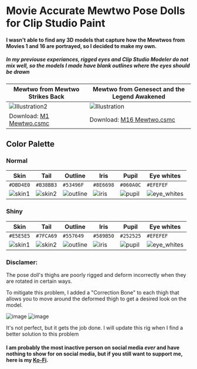 # Movie Accurate Mewtwo Pose Dolls for Clip Studio Paint

#### I wasn't able to find any 3D models that capture how the Mewtwos from Movies 1 and 16 are portrayed, so I decided to make my own.
##### In my previouse experiances, rigged eyes and Clip Studio Modeler do not mix well, so the models I made have blank outlines where the eyes should be drawn

| Mewtwo from Mewtwo Strikes Back | Mewtwo from Genesect and the Legend Awakened |
| --- | --- |
| ![Illustration2](https://user-images.githubusercontent.com/47396668/178750650-53e9a6db-e1b5-48c7-bc50-4d938093d5a1.png) | ![Illustration](https://user-images.githubusercontent.com/47396668/178750732-d846ab3f-9c39-4204-aedf-7192f15f7702.png) |
| Download: [M1 Mewtwo.csmc](https://github.com/Hectoris919/Movie-Accurate-Mewtwo/raw/main/M1%20Mewtwo.csmc) | Download: [M16 Mewtwo.csmc](https://github.com/Hectoris919/Movie-Accurate-Mewtwo/raw/main/M16%20Mewtwo.csmc) |

## Color Palette

### Normal
| Skin | Tail | Outline | Iris | Pupil | Eye whites |
| --- | --- | --- | --- | --- | --- |
| `#DBD4E0` | `#B38BB3` | `#53496F` | `#8E6698` | `#060A0C` | `#EFEFEF` |
| ![skin1](https://user-images.githubusercontent.com/47396668/178667001-ee896281-8213-4e07-8c74-72e9a92b1db8.png) | ![skin2](https://user-images.githubusercontent.com/47396668/178667077-63e610d7-046b-4d22-abf8-6327a36bd66b.png) | ![outline](https://user-images.githubusercontent.com/47396668/178667121-1241a147-fe0c-4082-b732-e6ce7f420cdd.png) | ![iris](https://user-images.githubusercontent.com/47396668/178667192-af8234c6-90f6-4781-a846-db99f2c5f516.png) | ![pupil](https://user-images.githubusercontent.com/47396668/178667209-9f52dc08-e961-4c9b-a139-12cdb535fa1c.png) | ![eye_whites](https://user-images.githubusercontent.com/47396668/178787161-66e837e1-d729-4e5c-80d3-15dee2be5fdc.png) |

### Shiny
| Skin | Tail | Outline | Iris | Pupil | Eye whites |
| --- | --- | --- | --- | --- | --- |
| `#E5E5E5` | `#7FCA69` | `#557649` | `#589B50` | `#252525` | `#EFEFEF` |
| ![skin1](https://user-images.githubusercontent.com/47396668/178784938-78bfea12-4514-4391-81a3-a3b58560b95a.png) | ![skin2](https://user-images.githubusercontent.com/47396668/178785163-b583169d-dc8f-447a-8aef-7457dcc6b909.png) | ![outline](https://user-images.githubusercontent.com/47396668/178785697-bf57253a-7362-4131-979a-0a5e16f5e38f.png) | ![iris](https://user-images.githubusercontent.com/47396668/178786238-edcef415-9335-44d9-afc0-93d0e09391d4.png) | ![pupil](https://user-images.githubusercontent.com/47396668/178786389-e674fc47-1834-448e-95a7-fd2f7c7c3a3d.png) | ![eye_whites](https://user-images.githubusercontent.com/47396668/178786712-3fde5872-b801-486a-95fb-fee1ecc517ab.png) |

### Disclamer:

The pose doll's thighs are poorly rigged and deform incorrectly when they are rotated in certain ways.

To mitigate this problem, I added a "Correction Bone" to each thigh that allows you to move around the deformed thigh to get a desired look on the model.

![image](https://user-images.githubusercontent.com/47396668/178414727-4a9bc387-7923-461a-814f-1431be2d01a8.png)
![image](https://user-images.githubusercontent.com/47396668/178414782-921d1017-2563-4faf-888f-b0f214306c12.png)

It's not perfect, but it gets the job done. I will update this rig when I find a better solution to this problem

#### I am probably the most inactive person on social media _ever_ and have nothing to show for on social media, but if you still want to support me, here is my [Ko-Fi](https://ko-fi.com/thatlazyartist919).
